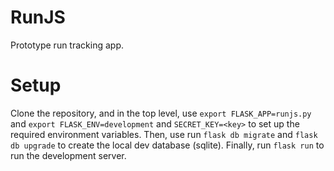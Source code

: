 # RunJS
Prototype run tracking app.

# Setup
Clone the repository, and in the top level, use `export FLASK_APP=runjs.py` and `export FLASK_ENV=development` and `SECRET_KEY=<key>` to set up the required environment variables. Then, use run `flask db migrate` and `flask db upgrade` to create the local dev database (sqlite). Finally, run `flask run` to run the development server.
